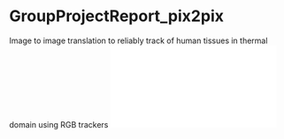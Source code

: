 # GroupProjectReport_pix2pix
Image to image translation to reliably track of human tissues in thermal domain using RGB trackers
![](bare_conf_compsoc.pdf)
